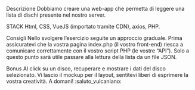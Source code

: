 Descrizione
Dobbiamo creare una web-app che permetta di leggere una lista di dischi presente nel nostro server.

STACK
Html, CSS, VueJS (importato tramite CDN), axios, PHP.

Consigli
Nello svolgere l’esercizio seguite un approccio graduale.
Prima assicuratevi che la vostra pagina index.php (il vostro front-end) riesca a comunicare correttamente con il vostro script PHP (le vostre “API”).
Solo a questo punto sarà utile passare alla lettura della lista da un file JSON.

Bonus
Al click su un disco, recuperare e mostrare i dati del disco selezionato.
Vi lascio il mockup per il layout, sentitevi liberi di esprimere la vostra creatività.
A domani!
:saluto_vulcaniano:
